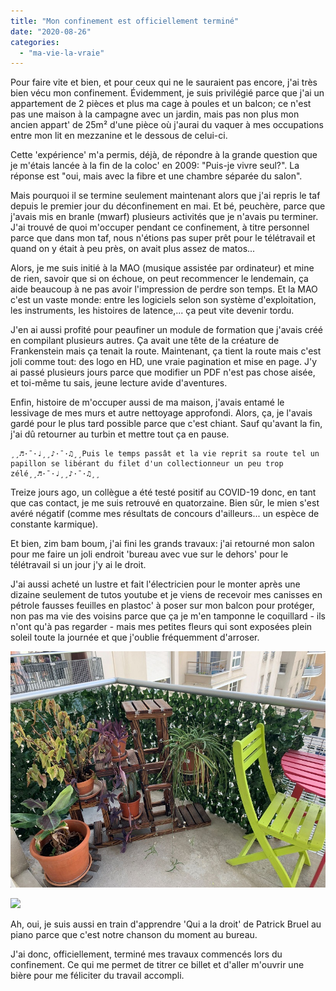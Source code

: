 ```yaml
---
title: "Mon confinement est officiellement terminé"
date: "2020-08-26"
categories: 
  - "ma-vie-la-vraie"
---
```


Pour faire vite et bien, et pour ceux qui ne le sauraient pas encore, j'ai très bien vécu mon confinement. Évidemment, je suis privilégié parce que j'ai un appartement de 2 pièces et plus ma cage à poules et un balcon; ce n'est pas une maison à la campagne avec un jardin, mais pas non plus mon ancien appart' de 25m² d'une pièce où j'aurai du vaquer à mes occupations entre mon lit en mezzanine et le dessous de celui-ci.

Cette 'expérience' m'a permis, déjà, de répondre à la grande question que je m'étais lancée à la fin de la coloc' en 2009: "Puis-je vivre seul?". La réponse est "oui, mais avec la fibre et une chambre séparée du salon".

Mais pourquoi il se termine seulement maintenant alors que j'ai repris le taf depuis le premier jour du déconfinement en mai. Et bé, peuchère, parce que j'avais mis en branle (mwarf) plusieurs activités que je n'avais pu terminer. J'ai trouvé de quoi m'occuper pendant ce confinement, à titre personnel parce que dans mon taf, nous n'étions pas super prêt pour le télétravail et quand on y était à peu près, on avait plus assez de matos...

Alors, je me suis initié à la MAO (musique assistée par ordinateur) et mine de rien, savoir que si on échoue, on peut recommencer le lendemain, ça aide beaucoup à ne pas avoir l'impression de perdre son temps. Et la MAO c'est un vaste monde: entre les logiciels selon son système d'exploitation, les instruments, les histoires de latence,... ça peut vite devenir tordu.

J'en ai aussi profité pour peaufiner un module de formation que j'avais créé en compilant plusieurs autres. Ça avait une tête de la créature de Frankenstein mais ça tenait la route. Maintenant, ça tient la route mais c'est joli comme tout: des logo en HD, une vraie pagination et mise en page. J'y ai passé plusieurs jours parce que modifier un PDF n'est pas chose aisée, et toi-même tu sais, jeune lecture avide d'aventures.

Enfin, histoire de m'occuper aussi de ma maison, j'avais entamé le lessivage de mes murs et autre nettoyage approfondi. Alors, ça, je l'avais gardé pour le plus tard possible parce que c'est chiant. Sauf qu'avant la fin, j'ai dû retourner au turbin et mettre tout ça en pause.

```
¸¸♬·¯·♩¸¸♪·¯·♫¸¸Puis le temps passât et la vie reprit sa route tel un papillon se libérant du filet d'un collectionneur un peu trop zélé¸¸♬·¯·♩¸¸♪·¯·♫¸¸
```

Treize jours ago, un collègue a été testé positif au COVID-19 donc, en tant que cas contact, je me suis retrouvé en quatorzaine. Bien sûr, le mien s'est avéré négatif (comme mes résultats de concours d'ailleurs... un espèce de constante karmique).

Et bien, zim bam boum, j'ai fini les grands travaux: j'ai retourné mon salon pour me faire un joli endroit 'bureau avec vue sur le dehors' pour le télétravail si un jour j'y ai le droit.

J'ai aussi acheté un lustre et fait l'électricien pour le monter après une dizaine seulement de tutos youtube et je viens de recevoir mes canisses en pétrole fausses feuilles en plastoc' à poser sur mon balcon pour protéger, non pas ma vie des voisins parce que ça je m'en tamponne le coquillard - ils n'ont qu'à pas regarder - mais mes petites fleurs qui sont exposées plein soleil toute la journée et que j'oublie fréquemment d'arroser.

![](images/IMG_1926.jpg)

![](https://i2.wp.com/blog.kwaite.fr/wp-content/uploads/2020/08/BTUW9410.jpg?ssl=1)

Ah, oui, je suis aussi en train d'apprendre 'Qui a la droit' de Patrick Bruel au piano parce que c'est notre chanson du moment au bureau.

J'ai donc, officiellement, terminé mes travaux commencés lors du confinement. Ce qui me permet de titrer ce billet et d'aller m'ouvrir une bière pour me féliciter du travail accompli.
